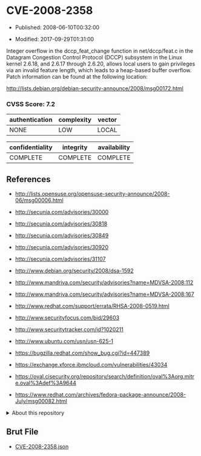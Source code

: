 # CVE-2008-2358

- Published: 2008-06-10T00:32:00

- Modified: 2017-09-29T01:31:00

Integer overflow in the dccp_feat_change function in net/dccp/feat.c in the Datagram Congestion Control Protocol (DCCP) subsystem in the Linux kernel 2.6.18, and 2.6.17 through 2.6.20, allows local users to gain privileges via an invalid feature length, which leads to a heap-based buffer overflow. Patch information can be found at the following location:

http://lists.debian.org/debian-security-announce/2008/msg00172.html

### CVSS Score: **7.2**

| authentication | complexity | vector |
| --- | --- | --- |
| NONE | LOW | LOCAL |

| confidentiality | integrity | availability |
| --- | --- | --- |
| COMPLETE | COMPLETE | COMPLETE |

## References

* http://lists.opensuse.org/opensuse-security-announce/2008-06/msg00006.html

* http://secunia.com/advisories/30000

* http://secunia.com/advisories/30818

* http://secunia.com/advisories/30849

* http://secunia.com/advisories/30920

* http://secunia.com/advisories/31107

* http://www.debian.org/security/2008/dsa-1592

* http://www.mandriva.com/security/advisories?name=MDVSA-2008:112

* http://www.mandriva.com/security/advisories?name=MDVSA-2008:167

* http://www.redhat.com/support/errata/RHSA-2008-0519.html

* http://www.securityfocus.com/bid/29603

* http://www.securitytracker.com/id?1020211

* http://www.ubuntu.com/usn/usn-625-1

* https://bugzilla.redhat.com/show_bug.cgi?id=447389

* https://exchange.xforce.ibmcloud.com/vulnerabilities/43034

* https://oval.cisecurity.org/repository/search/definition/oval%3Aorg.mitre.oval%3Adef%3A9644

* https://www.redhat.com/archives/fedora-package-announce/2008-July/msg00082.html

<details>
<summary>About this repository</summary> 

  This repository is part of the project [Live Hack CVE](https://github.com/Live-Hack-CVE). Main website can be found [www.live-hack.org](https://www.live-hack.org) 
  
  Made by [Sn0wAlice](https://github.com/Sn0wAlice) for the people that care about security and need to have a feed of the latest CVEs. Hope you enjoy it, don't forget to star the repo and follow me on [Twitter](https://twitter.com/Sn0wAlice) and [Github](https://github.com/Sn0wAlice). And that is my [personnal website](https://www.alice-snow.me/)

  - [Home Page](https://github.com/Live-Hack-CVE)
  - [Framework](https://github.com/Live-Hack-CVE/cve-framework)
  - [CVE database](https://github.com/Live-Hack-CVE/full_database)
  - [Changelog](https://github.com/Live-Hack-CVE/Changelog)
</details>

## Brut File

* [CVE-2008-2358.json](https://raw.githubusercontent.com/Live-Hack-CVE/full_database/main/cves/2008/CVE-2008-2358.json)


